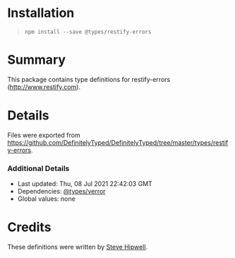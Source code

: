 # Installation
> `npm install --save @types/restify-errors`

# Summary
This package contains type definitions for restify-errors (http://www.restify.com).

# Details
Files were exported from https://github.com/DefinitelyTyped/DefinitelyTyped/tree/master/types/restify-errors.

### Additional Details
 * Last updated: Thu, 08 Jul 2021 22:42:03 GMT
 * Dependencies: [@types/verror](https://npmjs.com/package/@types/verror)
 * Global values: none

# Credits
These definitions were written by [Steve Hipwell](https://github.com/stevehipwell).
